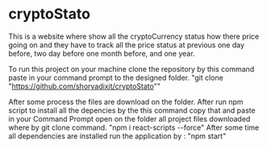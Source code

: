 # cryptoStato
This is a website where show all the cryptoCurrency status how there price going on and they have to track all the price status at previous one day before, two day before
one month before, and one year.

To run this project on your machine clone the repository by this command paste in your command prompt to the designed folder.
    "git clone "https://github.com/shoryadixit/cryptoStato""

After some process the files are download on the folder.
After run npm script to install all the depencies by the this command copy that and paste in your Command Prompt open on the folder all project files downloaded where
by git clone command.
    "npm i react-scripts --force"
After some time all dependencies are installed run the application by :
    "npm start"